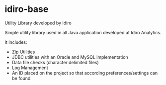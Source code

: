 # idiro-base
Utility Library developed by Idiro

Simple utility library used in all Java application developed at Idiro Analytics.

It includes:
 * Zip Utilities
 * JDBC utilities with an Oracle and MySQL implementation 
 * Data file checks (character delimited files)
 * Log Management
 * An ID placed on the project so that according preferences/settings can be found
